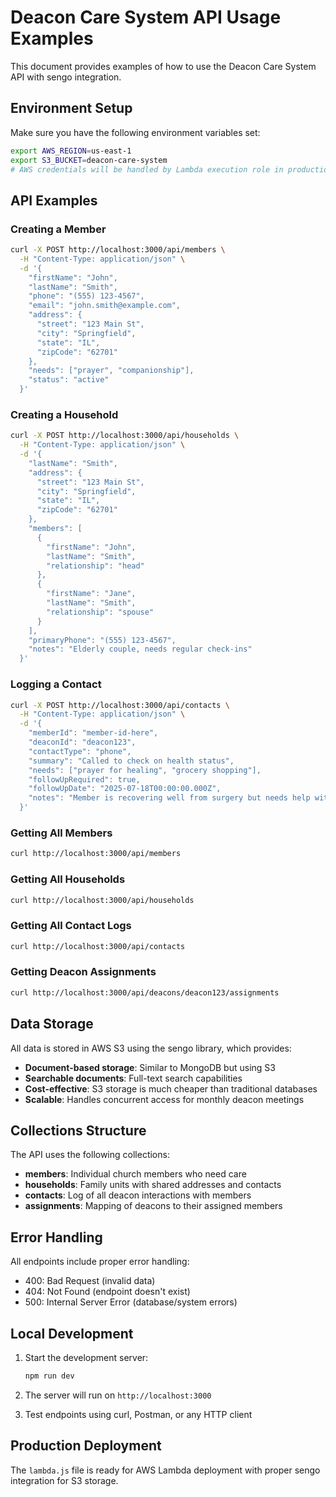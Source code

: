# Deacon Care System API Usage Examples

This document provides examples of how to use the Deacon Care System API with sengo integration.

## Environment Setup

Make sure you have the following environment variables set:

```bash
export AWS_REGION=us-east-1
export S3_BUCKET=deacon-care-system
# AWS credentials will be handled by Lambda execution role in production
```

## API Examples

### Creating a Member

```bash
curl -X POST http://localhost:3000/api/members \
  -H "Content-Type: application/json" \
  -d '{
    "firstName": "John",
    "lastName": "Smith",
    "phone": "(555) 123-4567",
    "email": "john.smith@example.com",
    "address": {
      "street": "123 Main St",
      "city": "Springfield",
      "state": "IL",
      "zipCode": "62701"
    },
    "needs": ["prayer", "companionship"],
    "status": "active"
  }'
```

### Creating a Household

```bash
curl -X POST http://localhost:3000/api/households \
  -H "Content-Type: application/json" \
  -d '{
    "lastName": "Smith",
    "address": {
      "street": "123 Main St",
      "city": "Springfield",
      "state": "IL",
      "zipCode": "62701"
    },
    "members": [
      {
        "firstName": "John",
        "lastName": "Smith",
        "relationship": "head"
      },
      {
        "firstName": "Jane",
        "lastName": "Smith",
        "relationship": "spouse"
      }
    ],
    "primaryPhone": "(555) 123-4567",
    "notes": "Elderly couple, needs regular check-ins"
  }'
```

### Logging a Contact

```bash
curl -X POST http://localhost:3000/api/contacts \
  -H "Content-Type: application/json" \
  -d '{
    "memberId": "member-id-here",
    "deaconId": "deacon123",
    "contactType": "phone",
    "summary": "Called to check on health status",
    "needs": ["prayer for healing", "grocery shopping"],
    "followUpRequired": true,
    "followUpDate": "2025-07-18T00:00:00.000Z",
    "notes": "Member is recovering well from surgery but needs help with groceries"
  }'
```

### Getting All Members

```bash
curl http://localhost:3000/api/members
```

### Getting All Households

```bash
curl http://localhost:3000/api/households
```

### Getting All Contact Logs

```bash
curl http://localhost:3000/api/contacts
```

### Getting Deacon Assignments

```bash
curl http://localhost:3000/api/deacons/deacon123/assignments
```

## Data Storage

All data is stored in AWS S3 using the sengo library, which provides:
- **Document-based storage**: Similar to MongoDB but using S3
- **Searchable documents**: Full-text search capabilities
- **Cost-effective**: S3 storage is much cheaper than traditional databases
- **Scalable**: Handles concurrent access for monthly deacon meetings

## Collections Structure

The API uses the following collections:

- **members**: Individual church members who need care
- **households**: Family units with shared addresses and contacts
- **contacts**: Log of all deacon interactions with members
- **assignments**: Mapping of deacons to their assigned members

## Error Handling

All endpoints include proper error handling:
- 400: Bad Request (invalid data)
- 404: Not Found (endpoint doesn't exist)
- 500: Internal Server Error (database/system errors)

## Local Development

1. Start the development server:
   ```bash
   npm run dev
   ```

2. The server will run on `http://localhost:3000`

3. Test endpoints using curl, Postman, or any HTTP client

## Production Deployment

The `lambda.js` file is ready for AWS Lambda deployment with proper sengo integration for S3 storage.
